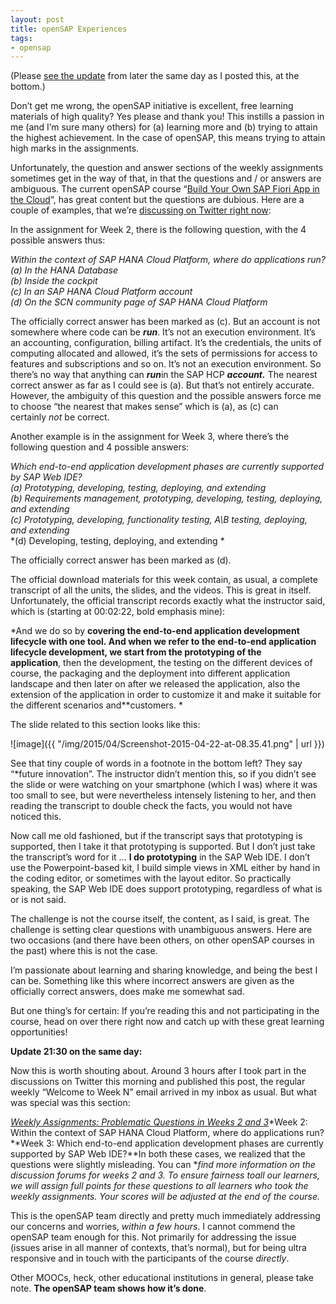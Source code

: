 ```yaml
---
layout: post
title: openSAP Experiences
tags:
- opensap
---
```



(Please [see the update](#opensapupdate) from later the same day as I posted this, at the bottom.)

Don’t get me wrong, the openSAP initiative is excellent, free learning materials of high quality? Yes please and thank you! This instills a passion in me (and I’m sure many others) for (a) learning more and (b) trying to attain the highest achievement. In the case of openSAP, this means trying to attain high marks in the assignments.

Unfortunately, the question and answer sections of the weekly assignments sometimes get in the way of that, in that the questions and / or answers are ambiguous. The current openSAP course “[Build Your Own SAP Fiori App in the Cloud](https://open.sap.com/courses/fiux1/)“, has great content but the questions are dubious. Here are a couple of examples, that we’re [discussing on Twitter right now](https://twitter.com/qmacro/status/590774440969031680):

In the assignment for Week 2, there is the following question, with the 4 possible answers thus:

*Within the context of SAP HANA Cloud Platform, where do applications run?*  
*(a) In the HANA Database*  
*(b) Inside the cockpit*  
*(c) In an SAP HANA Cloud Platform account*  
*(d) On the SCN community page of SAP HANA Cloud Platform*

The officially correct answer has been marked as (c). But an account is not somewhere where code can be ***run***. It’s not an execution environment. It’s an accounting, configuration, billing artifact. It’s the credentials, the units of computing allocated and allowed, it’s the sets of permissions for access to features and subscriptions and so on. It’s not an execution environment. So there’s no way that anything can ***run***in the SAP HCP ***account.*** The nearest correct answer as far as I could see is (a). But that’s not entirely accurate. However, the ambiguity of this question and the possible answers force me to choose “the nearest that makes sense” which is (a), as (c) can certainly *not* be correct.

Another example is in the assignment for Week 3, where there’s the following question and 4 possible answers:

*Which end-to-end application development phases are currently supported by SAP Web IDE?*  
*(a) Prototyping, developing, testing, deploying, and extending*  
*(b) Requirements management, prototyping, developing, testing, deploying, and extending*  
*(c) Prototyping, developing, functionality testing, A\B testing, deploying, and extending*  
*(d) Developing, testing, deploying, and extending *

The officially correct answer has been marked as (d).

The official download materials for this week contain, as usual, a complete transcript of all the units, the slides, and the videos. This is great in itself. Unfortunately, the official transcript records exactly what the instructor said, which is (starting at 00:02:22, bold emphasis mine):

*And we do so by **covering the end-to-end application development lifecycle with one tool. And when we refer to the end-to-end application lifecycle development, we start from the prototyping of the application**, then the development, the testing on the different devices of course, the packaging and the deployment into different application landscape and then later on after we released the application, also the extension of the application in order to customize it and make it suitable for the different scenarios and**customers. *

The slide related to this section looks like this:

![image]({{ "/img/2015/04/Screenshot-2015-04-22-at-08.35.41.png" | url }})

See that tiny couple of words in a footnote in the bottom left? They say “*future innovation”. The instructor didn’t mention this, so if you didn’t see the slide or were watching on your smartphone (which I was) where it was too small to see, but were nevertheless intensely listening to her, and then reading the transcript to double check the facts, you would not have noticed this.

Now call me old fashioned, but if the transcript says that prototyping is supported, then I take it that prototyping is supported. But I don’t just take the transcript’s word for it … **I do prototyping** in the SAP Web IDE. I don’t use the Powerpoint-based kit, I build simple views in XML either by hand in the coding editor, or sometimes with the layout editor. So practically speaking, the SAP Web IDE does support prototyping, regardless of what is or is not said.

The challenge is not the course itself, the content, as I said, is great. The challenge is setting clear questions with unambiguous answers. Here are two occasions (and there have been others, on other openSAP courses in the past) where this is not the case.

I’m passionate about learning and sharing knowledge, and being the best I can be. Something like this where incorrect answers are given as the officially correct answers, does make me somewhat sad.

But one thing’s for certain: If you’re reading this and not participating in the course, head on over there right now and catch up with these great learning opportunities!

[]()**Update 21:30 on the same day:**

Now this is worth shouting about. Around 3 hours after I took part in the discussions on Twitter this morning and published this post, the regular weekly “Welcome to Week N” email arrived in my inbox as usual. But what was special was this section:

<span style="text-decoration: underline;">*Weekly Assignments: Problematic Questions in Weeks 2 and 3*</span>*Week 2: Within the context of SAP HANA Cloud Platform, where do applications run?**Week 3: Which end-to-end application development phases are currently supported by SAP Web IDE?**In both these cases, we realized that the questions were slightly misleading. You can **find more information on the discussion forums for weeks 2 and 3. To ensure fairness toall our learners, we will assign full points for these questions to all learners who took the weekly assignments. Your scores will be adjusted at the end of the course.*

This is the openSAP team directly and pretty much immediately addressing our concerns and worries, *within a few hours*. I cannot commend the openSAP team enough for this. Not primarily for addressing the issue (issues arise in all manner of contexts, that’s normal), but for being ultra responsive and in touch with the participants of the course *directly*.

Other MOOCs, heck, other educational institutions in general, please take note. **The openSAP team shows how it’s done**.


